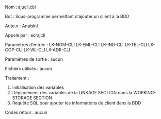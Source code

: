 Nom : ajucli.cbl

But : Sous-programme permettant d'ajouter un client à la BDD

Auteur : Anaisktl

Appelé par : ecrajcli

Paramètres d’entrée : LK-NOM-CLI LK-EML-CLI LK-IND-CLI LK-TEL-CLI LK-COP-CLI LK-VIL-CLI LK-ADR-CLI

Paramètres de sortie : aucun

Fichiers utilisés : aucun

Traitement :
1) Initialisation des variables
3) Déplacement des variables de la LINKAGE SECTION dans la WORKING-STORAGE SECTION
3) Requête SQL pour ajouter les informations du client dans la BDD

Codes retour : aucun